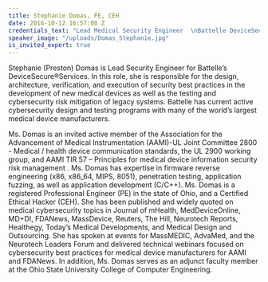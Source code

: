 ```yaml
---
title: Stephanie Domas, PE, CEH
date: 2016-10-12 16:57:00 Z
credentials_text: "Lead Medical Security Engineer  \nBattelle DeviceSecure Services"
speaker_image: "/uploads/Domas_Stephanie.jpg"
is_invited_expert: true
---
```


Stephanie (Preston) Domas is Lead Security Engineer for Battelle’s DeviceSecure®Services. In this role, she is responsible for the design, architecture, verification, and execution of security best practices in the development of new medical devices as well as the testing and cybersecurity risk mitigation of legacy systems. Battelle has current active cybersecurity design and testing programs with many of the world’s largest medical device manufacturers.

Ms. Domas is an invited active member of the Association for the Advancement of Medical Instrumentation (AAMI)-UL Joint Committee 2800 - Medical / health device communication standards, the UL 2900 working group, and AAMI TIR 57 – Principles for medical device information security risk management . Ms. Domas has expertise in firmware reverse engineering (x86, x86_64, MIPS, 8051), penetration testing, application fuzzing, as well as application development (C/C++). Ms. Domas is a registered Professional Engineer (PE) in the state of Ohio, and a Certified Ethical Hacker (CEH). She has been published and widely quoted on medical cybersecurity topics in Journal of mHealth, MedDeviceOnline, MD+DI, FDANews, MassDevice, Reuters, The Hill, Neurotech Reports, Healthegy, Today’s Medical Developments, and Medical Design and Outsourcing. She has spoken at events for MassMEDIC, AdvaMed, and the Neurotech Leaders Forum and delivered technical webinars focused on cybersecurity best practices for medical device manufacturers for AAMI and FDANews.  In addition, Ms. Domas serves as an adjunct faculty member at the Ohio State University College of Computer Engineering.
